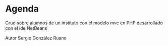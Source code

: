 # Agenda
Crud sobre alumnos de un instituto con el modelo mvc en PHP desarrollado con el ide NetBeans

Autor Sergio González Ruano

